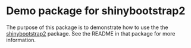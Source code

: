 Demo package for shinybootstrap2
================================

The purpose of this package is to demonstrate how to use the the [shinybootstrap2](https://github.com/rstudio/shinybootstrap2) package. See the README in that package for more information.
